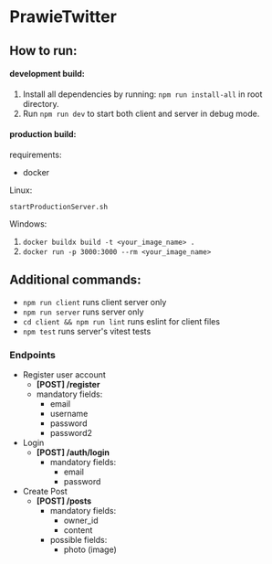 # PrawieTwitter

## How to run:

#### development build:
1. Install all dependencies by running: `npm run install-all` in root directory.
2. Run `npm run dev` to start both client and server in debug mode. 
#### production build:

requirements:  
- docker  

Linux:

`startProductionServer.sh`  

Windows:
1. `docker buildx build -t <your_image_name> .`
2. `docker run -p 3000:3000 --rm <your_image_name>`


## Additional commands:
- `npm run client` runs client server only
- `npm run server` runs server only
- `cd client && npm run lint` runs eslint for client files
- `npm test` runs server's vitest tests


### Endpoints
- Register user account
  - **\[POST\] /register**
  - mandatory fields:
    - email
    - username
    - password
    - password2
- Login
  - **\[POST\] /auth/login**
    - mandatory fields:
        - email
        - password
- Create Post
  - **\[POST\] /posts**
    - mandatory fields:
      - owner_id
      - content
    - possible fields:
      - photo (image)